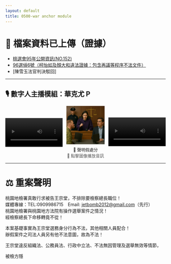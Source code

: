 ```yaml
---
layout: default
title: 0500-war anchor module
---
```


# 📁 檔案資料已上傳（證據）

- [桃選會95年公開資訊(NO.152)](https://111111.fun/0075.zip)  
- [96選偵6號（柯怡如及顏大和違法證據：包含再議等程序不法文件）](https://111111.fun/0071.zip)  
- [陳雪玉法官判決駁回]

---

## 🎙️ 數字人主播模組：華克尤 P



<div style="display: flex; justify-content: center; gap: 12px; align-items: center; margin-top:12px;">
  <video controls width="180" src="assets/video/vj.mp4" type="video/mp4"></video>
  
  <div style="position: relative; width: 180px; text-align: center;">
    <img src="assets/images/prosecutor.png" alt="Prosecutor Image" width="180" onclick="document.getElementById('prosecutor-audio').play()" style="cursor: pointer;">
    <audio id="prosecutor-audio" src="assets/audio/prosecutor.mp3" type="audio/mpeg"></audio>
    <div style="font-size: 13px; color: #222; margin-top: 4px;">🧾 聲明假處分</div>
    <div style="font-size: 13px; color: #555;">📢 點擊圖像播放音訊</div>
  </div>
  
  <video controls width="180" src="assets/video/vj1.mp4" type="video/mp4"></video>
</div>





---

# ⚖️ 重案聲明

桃園地檢署真敢行求被告王宗堂，不排除要檢察總長職位！  
媒體專線：TEL:0909986715 Email: jetbomb2012@gmail.com（先行）  
桃園地檢署與桃園地方法院有操作選舉案件之情況！  
經檢察總長下命移轉竟不從！

本案基礎事實為王宗堂選務身分行為不法，其他相關人員配合！  
辦假案件之司法人員另有他不法意圖，故為不法！

王宗堂違反組織法、公務員法、行政中立法、不法無因管理及選舉無效等情節，  

被檢方隱




